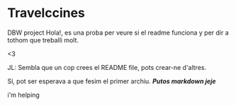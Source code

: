 # Travelccines
DBW project
Hola!, es una proba per veure si el readme funciona y per dir a tothom que treballi molt.

<3

JL: Sembla que un cop crees el README file, pots crear-ne d'altres. 

Sí, pot ser esperava a que fesim el primer archiu. 
***Putos markdown jeje***

i'm helping
